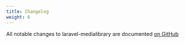 ```yaml
---
title: Changelog
weight: 6
---
```


All notable changes to laravel-medialibrary are documented [on GitHub](https://github.com/spatie/laravel-medialibrary/blob/master/CHANGELOG.md)
